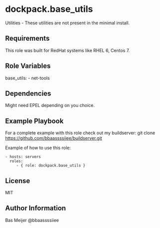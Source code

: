 dockpack.base_utils
=========

Utilities - These utilities are not present in the minimal install.

Requirements
------------

This role was built for  RedHat systems like RHEL 6, Centos 7.

Role Variables
--------------

base_utils:
  \- net-tools

Dependencies
------------

Might need EPEL depending on you choice.



Example Playbook
----------------
For a complete example with this role check out my buildserver:
git clone https://github.com/bbaassssiiee/buildserver.git

Example of how to use this role:

    - hosts: servers
      roles:
         - { role: dockpack.base_utils }

License
-------

MIT

Author Information
------------------
Bas Meijer @bbaassssiiee
